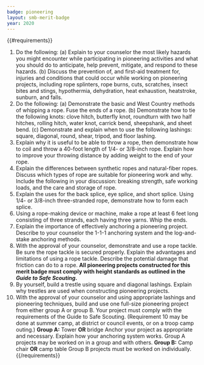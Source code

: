 ```yaml
---
badge: pioneering
layout: smb-merit-badge
year: 2020
---
```


{{#requirements}}
1. Do the following:
    (a) Explain to your counselor the most likely hazards you might encounter while participating in pioneering activities and what you should do to anticipate, help prevent, mitigate, and respond to these hazards.
    (b) Discuss the prevention of, and first-aid treatment for, injuries and conditions that could occur while working on pioneering projects, including rope splinters, rope burns, cuts, scratches, insect bites and stings, hypothermia, dehydration, heat exhaustion, heatstroke, sunburn, and falls.
2. Do the following:
    (a) Demonstrate the basic and West Country methods of whipping a rope. Fuse the ends of a rope.
    (b) Demonstrate how to tie the following knots: clove hitch, butterfly knot, roundturn with two half hitches, rolling hitch, water knot, carrick bend, sheepshank, and sheet bend.
    (c) Demonstrate and explain when to use the following lashings: square, diagonal, round, shear, tripod, and floor lashing.
3. Explain why it is useful to be able to throw a rope, then demonstrate how to coil and throw a 40-foot length of 1/4- or 3/8-inch rope. Explain how to improve your throwing distance by adding weight to the end of your rope.
4. Explain the differences between synthetic ropes and natural-fiber ropes. Discuss which types of rope are suitable for pioneering work and why. Include the following in your discussion: breaking strength, safe working loads, and the care and storage of rope.
5. Explain the uses for the back splice, eye splice, and short splice. Using 1/4- or 3/8-inch three-stranded rope, demonstrate how to form each splice.
6. Using a rope-making device or machine, make a rope at least 6 feet long consisting of three strands, each having three yarns. Whip the ends.
7. Explain the importance of effectively anchoring a pioneering project. Describe to your counselor the 1-1-1 anchoring system and the log-and-stake anchoring methods.
8. With the approval of your counselor, demonstrate and use a rope tackle. Be sure the rope tackle is secured properly. Explain the advantages and limitations of using a rope tackle. Describe the potential damage that friction can do to a rope.
    **All pioneering projects constructed for this merit badge must comply with height standards as outlined in the *Guide to Safe Scouting*.**
9. By yourself, build a trestle using square and diagonal lashings. Explain why trestles are used when constructing pioneering projects.
10. With the approval of your counselor and using appropriate lashings and pioneering techniques, build and use one full-size pioneering project from either group A or group B. Your project must comply with the requirements of the Guide to Safe Scouting. (Requirement 10 may be done at summer camp, at district or council events, or on a troop camp outing.)
    **Group A:** Tower **OR** bridge
    Anchor your project as appropriate and necessary. Explain how your anchoring system works. Group A projects may be worked on in a group and with others.
    **Group B:** Camp chair **OR** camp table
    Group B projects must be worked on individually.
{{/requirements}}
